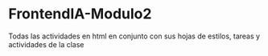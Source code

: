 # FrontendIA-Modulo2
Todas las actividades en html en conjunto con sus hojas de estilos, tareas y actividades de la clase
